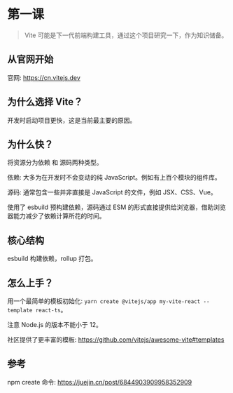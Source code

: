 # 第一课

> Vite 可能是下一代前端构建工具，通过这个项目研究一下，作为知识储备。

## 从官网开始

官网: https://cn.vitejs.dev

## 为什么选择 Vite？

开发时启动项目更快，这是当前最主要的原因。

## 为什么快？

将资源分为依赖 和 源码两种类型。

依赖: 大多为在开发时不会变动的纯 JavaScript。例如有上百个模块的组件库。

源码: 通常包含一些并非直接是 JavaScript 的文件，例如 JSX、CSS、Vue。

使用了 esbuild 预构建依赖，源码通过 ESM 的形式直接提供给浏览器，借助浏览器能力减少了依赖计算所花的时间。

## 核心结构

esbuild 构建依赖，rollup 打包。

## 怎么上手？

用一个最简单的模板初始化: `yarn create @vitejs/app my-vite-react --template react-ts`。

注意 Node.js 的版本不能小于 12。

社区提供了更丰富的模板: https://github.com/vitejs/awesome-vite#templates

## 参考

npm create 命令:
https://juejin.cn/post/6844903909958352909

